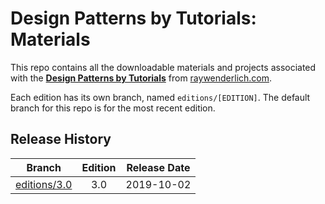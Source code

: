 # Design Patterns by Tutorials: Materials

This repo contains all the downloadable materials and projects associated with the **[Design Patterns by Tutorials](https://store.raywenderlich.com/products/design-patterns-by-tutorials)** from [raywenderlich.com](https://www.raywenderlich.com).

Each edition has its own branch, named `editions/[EDITION]`. The default branch for this repo is for the most recent edition.

## Release History

| Branch                                                                           | Edition | Release Date |
| -------------------------------------------------------------------------------- |:-------:|:------------:|
| [editions/3.0](https://github.com/raywenderlich/des-materials/tree/editions/3.0) | 3.0     | 2019-10-02   |

